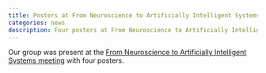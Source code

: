 ```yaml
---
title: Posters at From Neuroscience to Artificially Intelligent Systems meeting'22
categories: news
description: Four posters at From Neuroscience to Artificially Intelligent Systems meeting'22
---
```


Our group was present at the [From Neuroscience to Artificially Intelligent Systems meeting](https://meetings.cshl.edu/meetings.aspx?meet=NAISYS&year=22) with four posters.